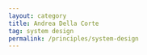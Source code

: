 ```yaml
---
layout: category
title: Andrea Della Corte
tag: system design
permalink: /principles/system-design
---
```

